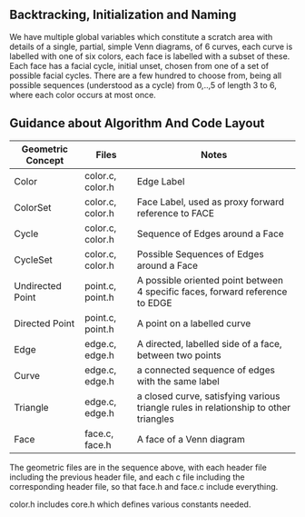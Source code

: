
## Backtracking, Initialization and Naming

We have multiple global variables which constitute a scratch area with details
of a single, partial, simple Venn diagrams, of 6 curves, each curve is labelled with one
of six colors, each face is labelled with a subset of these. Each face has a facial cycle,
initial unset, chosen from one of a set of possible facial cycles. There are a few hundred
to choose from, being all possible sequences (understood as a cycle) from 0,..,5 of length 3 to 6, 
where each color occurs at most once.

## Guidance about Algorithm And Code Layout


| Geometric Concept  | Files | Notes |
| ------------- | ------------- | ---- |
| Color | color.c, color.h | Edge Label |
| ColorSet | color.c, color.h | Face Label, used as proxy forward reference to FACE |
| Cycle | color.c, color.h | Sequence of Edges around a Face |
| CycleSet | color.c, color.h | Possible Sequences of Edges around a Face |
| Undirected Point | point.c, point.h | A possible oriented point between 4 specific faces, forward reference to EDGE |
| Directed Point | point.c, point.h | A point on a labelled curve |
| Edge | edge.c, edge.h | A directed, labelled side of a face, between two points |
| Curve | edge.c, edge.h | a connected sequence of edges with the same label |
| Triangle | edge.c, edge.h | a closed curve, satisfying various triangle rules in relationship to other triangles |
| Face  | face.c, face.h  | A face of a Venn diagram |

The geometric files are in the sequence above, with each header file including the previous header file,
and each c file including the corresponding header file, so that face.h and face.c include everything.

color.h includes core.h which defines various constants needed.
